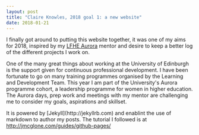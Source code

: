 ```yaml
---
layout: post
title: "Claire Knowles, 2018 goal 1: a new website"
date: 2018-01-21
---
```


<p>I finally got around to putting this website together, it was one of my aims for 2018, inspired by my <a href="https://www.lfhe.ac.uk/en/programmes-events/equality-and-diversity/aurora/index.cfm" title="LFHE Aurora" target="_blank">LFHE Aurora</a> mentor and desire to keep a better log of the different projects I work on.</p>

<p>One of the many great things about working at the University of Edinburgh is the support given for continuous professional development. I have been fortunate to go on many training programmes organised by the Learning and Development Team. This year I am part of the University's Aurora programme cohort, a leadership programme for women in higher education. The Aurora days, prep work and meetings with my mentor are challenging me to consider my goals, aspirations and skillset. 
</p>

<p>It is powered by [Jekyll](http://jekyllrb.com) and enablint the use of markdown to author my posts. The tutorial I followed is at <a href="http://jmcglone.com/guides/github-pages/">http://jmcglone.com/guides/github-pages/</a></p>
